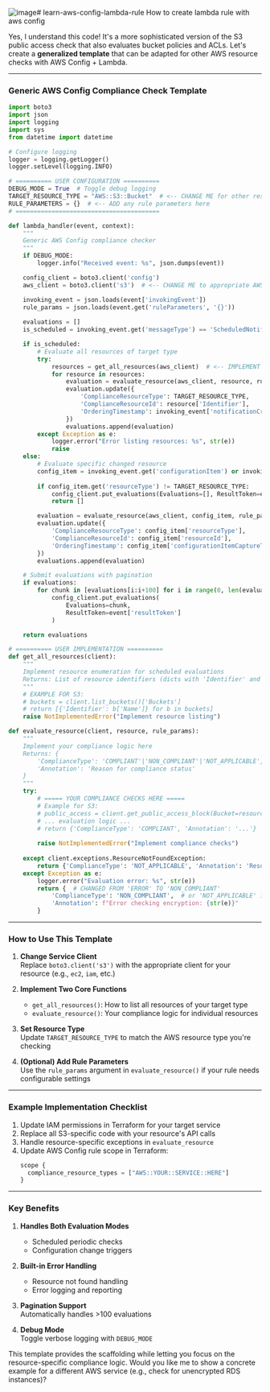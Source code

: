 ![image](https://github.com/user-attachments/assets/299320f0-5e03-4773-a5f1-e0888d4697c2)# learn-aws-config-lambda-rule
How to create lambda rule with aws config

Yes, I understand this code! It's a more sophisticated version of the S3 public access check that also evaluates bucket policies and ACLs. Let's create a **generalized template** that can be adapted for other AWS resource checks with AWS Config + Lambda.

---

### **Generic AWS Config Compliance Check Template**
```python
import boto3
import json
import logging
import sys
from datetime import datetime

# Configure logging
logger = logging.getLogger()
logger.setLevel(logging.INFO)

# ========== USER CONFIGURATION ==========
DEBUG_MODE = True  # Toggle debug logging
TARGET_RESOURCE_TYPE = "AWS::S3::Bucket"  # <-- CHANGE ME for other resources
RULE_PARAMETERS = {}  # <-- ADD any rule parameters here
# ========================================

def lambda_handler(event, context):
    """
    Generic AWS Config compliance checker
    """
    if DEBUG_MODE:
        logger.info("Received event: %s", json.dumps(event))

    config_client = boto3.client('config')
    aws_client = boto3.client('s3')  # <-- CHANGE ME to appropriate AWS service client

    invoking_event = json.loads(event['invokingEvent'])
    rule_params = json.loads(event.get('ruleParameters', '{}'))
    
    evaluations = []
    is_scheduled = invoking_event.get('messageType') == 'ScheduledNotification'

    if is_scheduled:
        # Evaluate all resources of target type
        try:
            resources = get_all_resources(aws_client)  # <-- IMPLEMENT RESOURCE LISTING
            for resource in resources:
                evaluation = evaluate_resource(aws_client, resource, rule_params)
                evaluation.update({
                    'ComplianceResourceType': TARGET_RESOURCE_TYPE,
                    'ComplianceResourceId': resource['Identifier'],
                    'OrderingTimestamp': invoking_event['notificationCreationTime']
                })
                evaluations.append(evaluation)
        except Exception as e:
            logger.error("Error listing resources: %s", str(e))
            raise
    else:
        # Evaluate specific changed resource
        config_item = invoking_event.get('configurationItem') or invoking_event.get('configurationItemSummary', {})
        
        if config_item.get('resourceType') != TARGET_RESOURCE_TYPE:
            config_client.put_evaluations(Evaluations=[], ResultToken=event['resultToken'])
            return []

        evaluation = evaluate_resource(aws_client, config_item, rule_params)
        evaluation.update({
            'ComplianceResourceType': config_item['resourceType'],
            'ComplianceResourceId': config_item['resourceId'],
            'OrderingTimestamp': config_item['configurationItemCaptureTime']
        })
        evaluations.append(evaluation)

    # Submit evaluations with pagination
    if evaluations:
        for chunk in [evaluations[i:i+100] for i in range(0, len(evaluations), 100)]:
            config_client.put_evaluations(
                Evaluations=chunk,
                ResultToken=event['resultToken']
            )

    return evaluations

# ========== USER IMPLEMENTATION ==========
def get_all_resources(client):
    """
    Implement resource enumeration for scheduled evaluations
    Returns: List of resource identifiers (dicts with 'Identifier' and other needed fields)
    """
    # EXAMPLE FOR S3:
    # buckets = client.list_buckets()['Buckets']
    # return [{'Identifier': b['Name']} for b in buckets]
    raise NotImplementedError("Implement resource listing")

def evaluate_resource(client, resource, rule_params):
    """
    Implement your compliance logic here
    Returns: {
        'ComplianceType': 'COMPLIANT'|'NON_COMPLIANT'|'NOT_APPLICABLE',
        'Annotation': 'Reason for compliance status'
    }
    """
    try:
        # ===== YOUR COMPLIANCE CHECKS HERE =====
        # Example for S3:
        # public_access = client.get_public_access_block(Bucket=resource['Identifier'])
        # ... evaluation logic ...
        # return {'ComplianceType': 'COMPLIANT', 'Annotation': '...'}
        
        raise NotImplementedError("Implement compliance checks")
    
    except client.exceptions.ResourceNotFoundException:
        return {'ComplianceType': 'NOT_APPLICABLE', 'Annotation': 'Resource no longer exists'}
    except Exception as e:
        logger.error("Evaluation error: %s", str(e))
        return {  # CHANGED FROM 'ERROR' TO 'NON_COMPLIANT'
            'ComplianceType': 'NON_COMPLIANT',  # or 'NOT_APPLICABLE' if appropriate
            'Annotation': f"Error checking encryption: {str(e)}"
        }
```

---

### **How to Use This Template**
1. **Change Service Client**  
   Replace `boto3.client('s3')` with the appropriate client for your resource (e.g., `ec2`, `iam`, etc.)

2. **Implement Two Core Functions**  
   - `get_all_resources()`: How to list all resources of your target type
   - `evaluate_resource()`: Your compliance logic for individual resources

3. **Set Resource Type**  
   Update `TARGET_RESOURCE_TYPE` to match the AWS resource type you're checking

4. **(Optional) Add Rule Parameters**  
   Use the `rule_params` argument in `evaluate_resource()` if your rule needs configurable settings

---

### **Example Implementation Checklist**
1. Update IAM permissions in Terraform for your target service
2. Replace all S3-specific code with your resource's API calls
3. Handle resource-specific exceptions in `evaluate_resource`
4. Update AWS Config rule scope in Terraform:
   ```terraform
   scope {
     compliance_resource_types = ["AWS::YOUR::SERVICE::HERE"]
   }
   ```

---

### **Key Benefits**
1. **Handles Both Evaluation Modes**  
   - Scheduled periodic checks
   - Configuration change triggers

2. **Built-in Error Handling**  
   - Resource not found handling
   - Error logging and reporting

3. **Pagination Support**  
   Automatically handles >100 evaluations

4. **Debug Mode**  
   Toggle verbose logging with `DEBUG_MODE`

This template provides the scaffolding while letting you focus on the resource-specific compliance logic. Would you like me to show a concrete example for a different AWS service (e.g., check for unencrypted RDS instances)?
